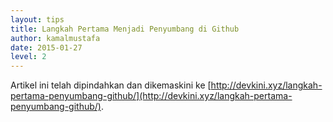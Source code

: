 ```yaml
---
layout: tips
title: Langkah Pertama Menjadi Penyumbang di Github
author: kamalmustafa
date: 2015-01-27
level: 2
---
```


Artikel ini telah dipindahkan dan dikemaskini ke [http://devkini.xyz/langkah-pertama-penyumbang-github/](http://devkini.xyz/langkah-pertama-penyumbang-github/).
